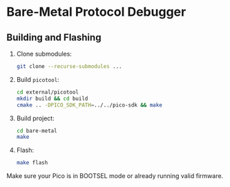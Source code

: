 # Bare-Metal Protocol Debugger

## Building and Flashing

1. Clone submodules:

    ```bash
    git clone --recurse-submodules ...
    ```

2. Build `picotool`:

    ```bash
    cd external/picotool
    mkdir build && cd build
    cmake .. -DPICO_SDK_PATH=../../pico-sdk && make
    ```

3. Build project:

    ```bash
    cd bare-metal
    make
    ```

4. Flash:

    ```bash
    make flash
    ```

Make sure your Pico is in BOOTSEL mode or already running valid firmware.
